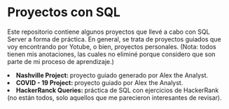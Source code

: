 <h1> Proyectos con SQL </h1>
<p> Este repositorio contiene algunos proyectos que llevé a cabo con SQL Server a forma de práctica. En general, se trata de proyectos guiados que voy encontrando por Yotube, o bien, proyectos personales. 
(Nota: todos tienen mis anotaciones, las cuales no eliminé porque considero que son parte de mi proceso de aprendizaje.) </p>
<li> <b> Nashville Project: </b> proyecto guiado generado por Alex the Analyst.</li>
<li> <b> COVID - 19 Project: </b> proyecto guiado por Alex the Analyst.</li>
<li> <b> HackerRanck Queries: </b> práctica de SQL con ejercicios de HackerRank (no están todos, solo aquellos que me parecieron interesantes de revisar). </li>
